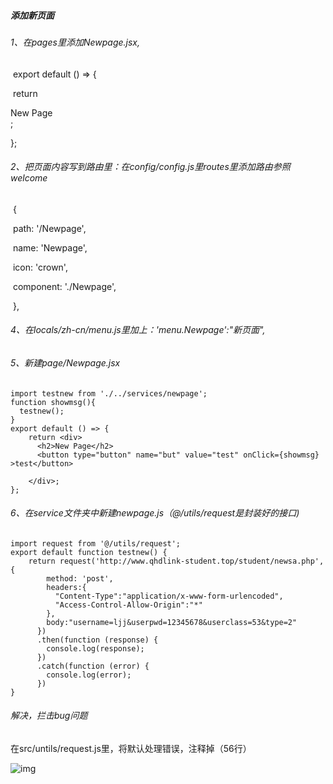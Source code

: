 ##### 添加新页面

###### 	1、在pages里添加Newpage.jsx,

​		export default () => {

​    return <div>New Page</div>;

  };

###### 	2、把页面内容写到路由里：在config/config.js里routes里添加路由参照welcome

​	{

​              path: '/Newpage',

​              name: 'Newpage',

​              icon: 'crown',

​              component: './Newpage',

​            },

###### 4、在locals/zh-cn/menu.js里加上：'menu.Newpage':"新页面", 

###### 5、新建page/Newpage.jsx

```
import testnew from './../services/newpage'; 
function showmsg(){
  testnew();
}
export default () => {
    return <div>
      <h2>New Page</h2>
      <button type="button" name="but" value="test" onClick={showmsg} >test</button>
      
    </div>;
};
```

###### 6、在service文件夹中新建newpage.js（@/utils/request是封装好的接口)

```
import request from '@/utils/request';
export default function testnew() {
    return request('http://www.qhdlink-student.top/student/newsa.php', {
        method: 'post',
        headers:{
          "Content-Type":"application/x-www-form-urlencoded",
          "Access-Control-Allow-Origin":"*"
        },
        body:"username=ljj&userpwd=12345678&userclass=53&type=2"
      })
      .then(function (response) {
        console.log(response);
      })
      .catch(function (error) {
        console.log(error);
      })
}
```

###### 解决，拦击bug问题

在src/untils/request.js里，将默认处理错误，注释掉（56行）

![img](file:///C:\Users\ljj\AppData\Roaming\Tencent\Users\1269225523\QQ\WinTemp\RichOle\47B2X2YRE0VK%{6{DV~1JLH.png)  